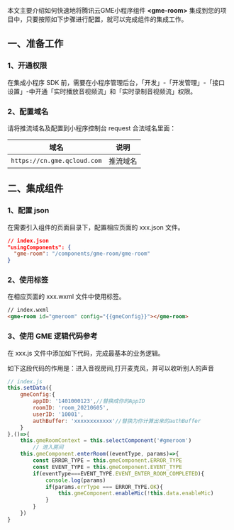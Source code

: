 本文主要介绍如何快速地将腾讯云GME小程序组件 **&lt;gme-room&gt;** 集成到您的项目中，只要按照如下步骤进行配置，就可以完成组件的集成工作。

## 一、准备工作

### 1、开通权限
在集成小程序 SDK 前，需要在小程序管理后台，「开发」-「开发管理」-「接口设置」-中开通「实时播放音视频流」和「实时录制音视频流」权限。

### 2、配置域名 
请将推流域名及配置到小程序控制台 request 合法域名里面：

| 域名                        | 说明        |
|-----------------------------|-----------|
| `https://cn.gme.qcloud.com` | 推流域名    |  
                       
## 二、集成组件

### 1、配置 json

在需要引入组件的页面目录下，配置相应页面的 xxx.json 文件。

```json
// index.json
"usingComponents": {
  "gme-room": "/components/gme-room/gme-room"
}
```

### 2、使用标签

在相应页面的 xxx.wxml 文件中使用标签。

```html
// index.wxml
<gme-room id="gmeroom" config="{{gmeConfig}}"></gme-room>
```

### 3、使用 GME 逻辑代码参考

在 xxx.js 文件中添加如下代码，完成最基本的业务逻辑。

如下这段代码的作用是：进入音视房间,打开麦克风，并可以收听别人的声音

```javascript
// index.js
this.setData({
    gmeConfig:{
        appID: '1401000123',//替换成你的AppID
        roomID: 'room_20210605',
        userID: '10001', 
        authBuffer: 'xxxxxxxxxxxx'//替换为你计算出来的authBuffer
    }
},()=>{
    this.gmeRoomContext = this.selectComponent('#gmeroom')		
        // 进入房间
    this.gmeComponent.enterRoom((eventType, params)=>{
        const ERROR_TYPE = this.gmeComponent.ERROR_TYPE
        const EVENT_TYPE = this.gmeComponent.EVENT_TYPE
        if(eventType===EVENT_TYPE.EVENT_ENTER_ROOM_COMPLETED){
            console.log(params)
            if(params.errType === ERROR_TYPE.OK){
                this.gmeComponent.enableMic(!this.data.enableMic)
            }
        }
    })
}
```

